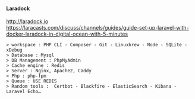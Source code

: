 #### Laradock
http://laradock.io     <br>
https://laracasts.com/discuss/channels/guides/guide-set-up-laravel-with-docker-laradock-in-digital-ocean-with-5-minutes     <br>

	> workspace : PHP CLI - Composer - Git - Linuxbrew - Node - SQLite - xDebug 
	> Database : Mysql
	> DB Management : PhpMyAdmin
	> Cache engine : Redis
	> Server : Nginx, Apache2, Caddy
	> Php : php-fpm 
	> Queue : USE REDIS
	> Random tools :  Certbot - Blackfire - ElasticSearch - Kibana - Laravel Echo…
